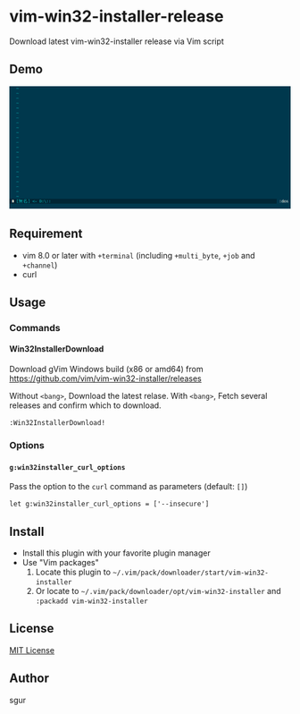 vim-win32-installer-release
====

Download latest vim-win32-installer release via Vim script

Demo
----

![](.github/assets/demo.gif "Demo")

Requirement
-----------

* vim 8.0 or later with `+terminal` (including `+multi_byte`, `+job` and `+channel`)
* curl

Usage
-----

### Commands

#### Win32InstallerDownload

Download gVim Windows build (x86 or amd64) from https://github.com/vim/vim-win32-installer/releases

Without `<bang>`, Download the latest relase.
With `<bang>`, Fetch several releases and confirm which to download.

```vim
:Win32InstallerDownload!
```

### Options

#### `g:win32installer_curl_options`

Pass the option to the `curl` command as parameters (default: `[]`)

```vim
let g:win32installer_curl_options = ['--insecure']
```

Install
-------

- Install this plugin with your favorite plugin manager
- Use "Vim packages"
  1. Locate this plugin to `~/.vim/pack/downloader/start/vim-win32-installer`
  2. Or locate to `~/.vim/pack/downloader/opt/vim-win32-installer` and `:packadd vim-win32-installer`

License
-------

[MIT License](./LICENSE)

Author
------

sgur
